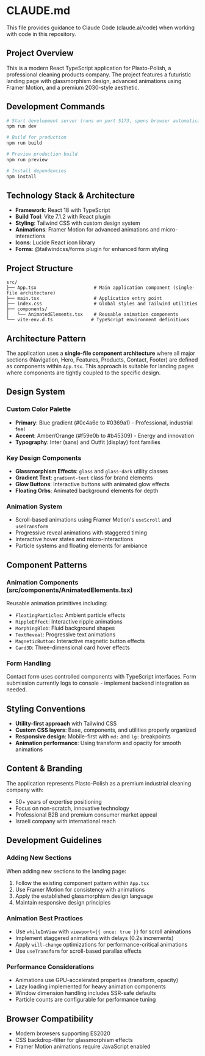 # CLAUDE.md

This file provides guidance to Claude Code (claude.ai/code) when working with code in this repository.

## Project Overview

This is a modern React TypeScript application for Plasto-Polish, a professional cleaning products company. The project features a futuristic landing page with glassmorphism design, advanced animations using Framer Motion, and a premium 2030-style aesthetic.

## Development Commands

```bash
# Start development server (runs on port 5173, opens browser automatically)
npm run dev

# Build for production
npm run build

# Preview production build
npm run preview

# Install dependencies
npm install
```

## Technology Stack & Architecture

- **Framework**: React 18 with TypeScript
- **Build Tool**: Vite 7.1.2 with React plugin
- **Styling**: Tailwind CSS with custom design system
- **Animations**: Framer Motion for advanced animations and micro-interactions
- **Icons**: Lucide React icon library
- **Forms**: @tailwindcss/forms plugin for enhanced form styling

## Project Structure

```
src/
├── App.tsx                     # Main application component (single-file architecture)
├── main.tsx                    # Application entry point
├── index.css                   # Global styles and Tailwind utilities
├── components/
│   └── AnimatedElements.tsx    # Reusable animation components
└── vite-env.d.ts              # TypeScript environment definitions
```

## Architecture Pattern

The application uses a **single-file component architecture** where all major sections (Navigation, Hero, Features, Products, Contact, Footer) are defined as components within `App.tsx`. This approach is suitable for landing pages where components are tightly coupled to the specific design.

## Design System

### Custom Color Palette
- **Primary**: Blue gradient (#0c4a6e to #0369a1) - Professional, industrial feel
- **Accent**: Amber/Orange (#f59e0b to #b45309) - Energy and innovation
- **Typography**: Inter (sans) and Outfit (display) font families

### Key Design Components
- **Glassmorphism Effects**: `glass` and `glass-dark` utility classes
- **Gradient Text**: `gradient-text` class for brand elements
- **Glow Buttons**: Interactive buttons with animated glow effects
- **Floating Orbs**: Animated background elements for depth

### Animation System
- Scroll-based animations using Framer Motion's `useScroll` and `useTransform`
- Progressive reveal animations with staggered timing
- Interactive hover states and micro-interactions
- Particle systems and floating elements for ambiance

## Component Patterns

### Animation Components (src/components/AnimatedElements.tsx)
Reusable animation primitives including:
- `FloatingParticles`: Ambient particle effects
- `RippleEffect`: Interactive ripple animations
- `MorphingBlob`: Fluid background shapes
- `TextReveal`: Progressive text animations
- `MagneticButton`: Interactive magnetic button effects
- `Card3D`: Three-dimensional card hover effects

### Form Handling
Contact form uses controlled components with TypeScript interfaces. Form submission currently logs to console - implement backend integration as needed.

## Styling Conventions

- **Utility-first approach** with Tailwind CSS
- **Custom CSS layers**: Base, components, and utilities properly organized
- **Responsive design**: Mobile-first with `md:` and `lg:` breakpoints
- **Animation performance**: Using transform and opacity for smooth animations

## Content & Branding

The application represents Plasto-Polish as a premium industrial cleaning company with:
- 50+ years of expertise positioning
- Focus on non-scratch, innovative technology
- Professional B2B and premium consumer market appeal
- Israeli company with international reach

## Development Guidelines

### Adding New Sections
When adding new sections to the landing page:
1. Follow the existing component pattern within `App.tsx`
2. Use Framer Motion for consistency with animations
3. Apply the established glassmorphism design language
4. Maintain responsive design principles

### Animation Best Practices
- Use `whileInView` with `viewport={{ once: true }}` for scroll animations
- Implement staggered animations with delays (0.2s increments)
- Apply `will-change` optimizations for performance-critical animations
- Use `useTransform` for scroll-based parallax effects

### Performance Considerations
- Animations use GPU-accelerated properties (transform, opacity)
- Lazy loading implemented for heavy animation components
- Window dimension handling includes SSR-safe defaults
- Particle counts are configurable for performance tuning

## Browser Compatibility
- Modern browsers supporting ES2020
- CSS backdrop-filter for glassmorphism effects
- Framer Motion animations require JavaScript enabled